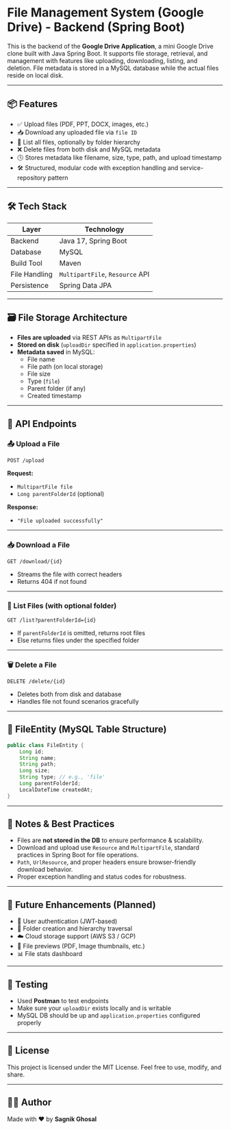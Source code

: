 
#  File Management System (Google Drive) - Backend (Spring Boot)

This is the backend of the **Google Drive Application**, a mini Google Drive clone built with Java Spring Boot. It supports file storage, retrieval, and management with features like uploading, downloading, listing, and deletion. File metadata is stored in a MySQL database while the actual files reside on local disk.

---

## 📦 Features

- ✅ Upload files (PDF, PPT, DOCX, images, etc.)
- 📥 Download any uploaded file via `file ID`
- 📂 List all files, optionally by folder hierarchy
- ❌ Delete files from both disk and MySQL metadata
- 🕓 Stores metadata like filename, size, type, path, and upload timestamp
- 🛠️ Structured, modular code with exception handling and service-repository pattern

---

## 🛠️ Tech Stack

| Layer         | Technology                         |
|--------------|-------------------------------------|
| Backend       | Java 17, Spring Boot               |
| Database      | MySQL                              |
| Build Tool    | Maven                              |
| File Handling | `MultipartFile`, `Resource` API    |
| Persistence   | Spring Data JPA                    |

---

## 🗃️ File Storage Architecture

- **Files are uploaded** via REST APIs as `MultipartFile`
- **Stored on disk** (`uploadDir` specified in `application.properties`)
- **Metadata saved** in MySQL:
  - File name
  - File path (on local storage)
  - File size
  - Type (`file`)
  - Parent folder (if any)
  - Created timestamp

---

## 📁 API Endpoints

### 📤 Upload a File

```
POST /upload
```

**Request:**  
- `MultipartFile file`
- `Long parentFolderId` (optional)

**Response:**
- `"File uploaded successfully"`

---

### 📥 Download a File

```
GET /download/{id}
```

- Streams the file with correct headers
- Returns 404 if not found

---

### 📄 List Files (with optional folder)

```
GET /list?parentFolderId={id}
```

- If `parentFolderId` is omitted, returns root files
- Else returns files under the specified folder

---

### 🗑️ Delete a File

```
DELETE /delete/{id}
```

- Deletes both from disk and database
- Handles file not found scenarios gracefully

---

## 📸 FileEntity (MySQL Table Structure)

```java
public class FileEntity {
    Long id;
    String name;
    String path;
    Long size;
    String type; // e.g., 'file'
    Long parentFolderId;
    LocalDateTime createdAt;
}
```

---

## 📝 Notes & Best Practices

- Files are **not stored in the DB** to ensure performance & scalability.
- Download and upload use `Resource` and `MultipartFile`, standard practices in Spring Boot for file operations.
- `Path`, `UrlResource`, and proper headers ensure browser-friendly download behavior.
- Proper exception handling and status codes for robustness.

---

## 🚀 Future Enhancements (Planned)

- 🔐 User authentication (JWT-based)
- 📂 Folder creation and hierarchy traversal
- ☁️ Cloud storage support (AWS S3 / GCP)
- 📝 File previews (PDF, Image thumbnails, etc.)
- 📊 File stats dashboard

---

## 🧪 Testing

- Used **Postman**  to test endpoints
- Make sure your `uploadDir` exists locally and is writable
- MySQL DB should be up and `application.properties` configured properly

---

## 🧾 License

This project is licensed under the MIT License. Feel free to use, modify, and share.

---

## 👨‍💻 Author

Made with ❤️ by **Sagnik Ghosal**


